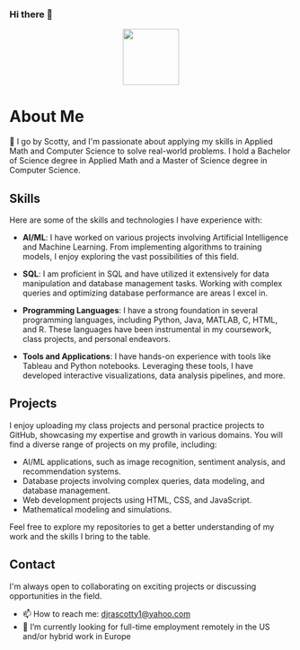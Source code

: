 ### Hi there 👋

<div id="header" align="center">
  <img src="https://media.giphy.com/media/M9gbBd9nbDrOTu1Mqx/giphy.gif" width="100"/>
</div>

<!--
**supremescotty/supremescotty** is a ✨ _special_ ✨ repository because its `README.md` (this file) appears on your GitHub profile.

Here are some ideas to get you started:

- 🔭 I’m currently working on ...
- 🌱 I’m currently learning ...
- 👯 I’m looking to collaborate on ...
- 🤔 I’m looking for help with ...
- 💬 Ask me about ...
- 📫 How to reach me: ...
- 😄 Pronouns: ...
- ⚡ Fun fact: ...
-->
# About Me

🔭 I go by Scotty, and I'm passionate about applying my skills in Applied Math and Computer Science to solve real-world problems. I hold a Bachelor of Science degree in Applied Math and a Master of Science degree in Computer Science.

## Skills

Here are some of the skills and technologies I have experience with:

- **AI/ML**: I have worked on various projects involving Artificial Intelligence and Machine Learning. From implementing algorithms to training models, I enjoy exploring the vast possibilities of this field.

- **SQL**: I am proficient in SQL and have utilized it extensively for data manipulation and database management tasks. Working with complex queries and optimizing database performance are areas I excel in.

- **Programming Languages**: I have a strong foundation in several programming languages, including Python, Java, MATLAB, C, HTML, and R. These languages have been instrumental in my coursework, class projects, and personal endeavors.

- **Tools and Applications**: I have hands-on experience with tools like Tableau and Python notebooks. Leveraging these tools, I have developed interactive visualizations, data analysis pipelines, and more.

## Projects

I enjoy uploading my class projects and personal practice projects to GitHub, showcasing my expertise and growth in various domains. You will find a diverse range of projects on my profile, including:

- AI/ML applications, such as image recognition, sentiment analysis, and recommendation systems.
- Database projects involving complex queries, data modeling, and database management.
- Web development projects using HTML, CSS, and JavaScript.
- Mathematical modeling and simulations.

Feel free to explore my repositories to get a better understanding of my work and the skills I bring to the table.

## Contact

I'm always open to collaborating on exciting projects or discussing opportunities in the field. 
- 📫 How to reach me: djrascotty1@yahoo.com
- 🌱 I’m currently looking for full-time employment remotely in the US and/or hybrid work in Europe


